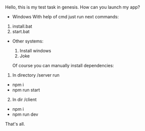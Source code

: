 Hello, this is my test task in genesis.
How can you launch my app?
 - Windows
  With help of cmd just run next commands:
  1. install.bat
  2. start.bat

- Other systems: 
  1. Install windows
  2. Joke

  Of course you can manually install dependencies:
1. In directory /server run 
- npm i
- npm run start
2. In dir /client
- npm i
- npm run dev

That's all. 
    
